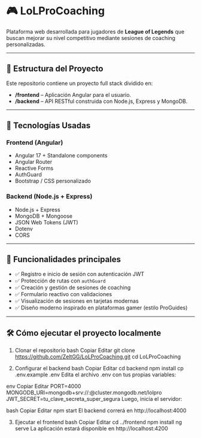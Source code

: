 # 🎮 LoLProCoaching

Plataforma web desarrollada para jugadores de **League of Legends** que buscan mejorar su nivel competitivo mediante sesiones de coaching personalizadas.

---

## 📁 Estructura del Proyecto

Este repositorio contiene un proyecto full stack dividido en:

- **/frontend** – Aplicación Angular para el usuario.
- **/backend** – API RESTful construida con Node.js, Express y MongoDB.

---

## 🚀 Tecnologías Usadas

### Frontend (Angular)
- Angular 17 + Standalone components
- Angular Router
- Reactive Forms
- AuthGuard
- Bootstrap / CSS personalizado

### Backend (Node.js + Express)
- Node.js + Express
- MongoDB + Mongoose
- JSON Web Tokens (JWT)
- Dotenv
- CORS

---

## 🔐 Funcionalidades principales

- ✅ Registro e inicio de sesión con autenticación JWT
- ✅ Protección de rutas con `authGuard`
- ✅ Creación y gestión de sesiones de coaching
- ✅ Formulario reactivo con validaciones
- ✅ Visualización de sesiones en tarjetas modernas
- ✅ Diseño moderno inspirado en plataformas gamer (estilo ProGuides)

---

## 🛠️ Cómo ejecutar el proyecto localmente

1. Clonar el repositorio
bash
Copiar
Editar
git clone https://github.com/ZeltGG/LoLProCoaching.git
cd LoLProCoaching

2. Configurar el backend
bash
Copiar
Editar
cd backend
npm install
cp .env.example .env
Edita el archivo .env con tus propias variables:

env
Copiar
Editar
PORT=4000
MONGODB_URI=mongodb+srv://<usuario>:<password>@cluster.mongodb.net/lolpro
JWT_SECRET=tu_clave_secreta_super_segura
Luego, inicia el servidor:

bash
Copiar
Editar
npm start
El backend correrá en http://localhost:4000

3. Ejecutar el frontend
bash
Copiar
Editar
cd ../frontend
npm install
ng serve
La aplicación estará disponible en http://localhost:4200
